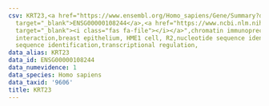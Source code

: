 ```yaml
---
csv: KRT23,<a href="https://www.ensembl.org/Homo_sapiens/Gene/Summary?db=core;g=ENSG00000108244"
  target="_blank">ENSG00000108244</a>,<a href="https://www.ncbi.nlm.nih.gov/pubmed/22863008"
  target="_blank"><i class="fas fa-file"></i></a>",chromatin immunoprecipitation assay,direct
  interaction,breast epithelium, HME1 cell, R2,nucleotide sequence identification,nucleotide
  sequence identification,transcriptional regulation,
data_alias: KRT23
data_id: ENSG00000108244
data_numevidence: 1
data_species: Homo sapiens
data_taxid: '9606'
title: KRT23
---
```

